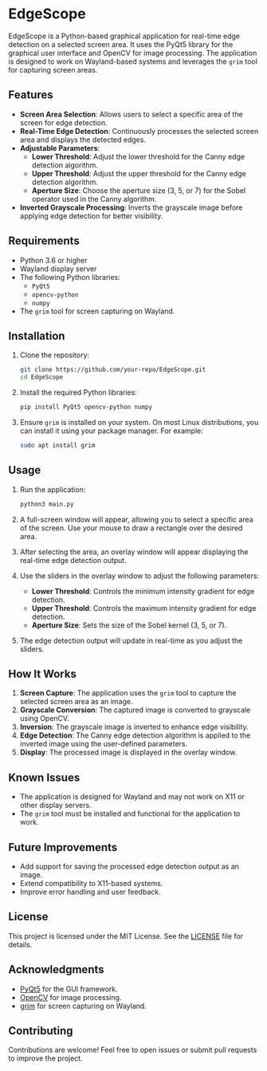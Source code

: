 # EdgeScope

EdgeScope is a Python-based graphical application for real-time edge detection on a selected screen area. It uses the PyQt5 library for the graphical user interface and OpenCV for image processing. The application is designed to work on Wayland-based systems and leverages the `grim` tool for capturing screen areas.

## Features

- **Screen Area Selection**: Allows users to select a specific area of the screen for edge detection.
- **Real-Time Edge Detection**: Continuously processes the selected screen area and displays the detected edges.
- **Adjustable Parameters**:
  - **Lower Threshold**: Adjust the lower threshold for the Canny edge detection algorithm.
  - **Upper Threshold**: Adjust the upper threshold for the Canny edge detection algorithm.
  - **Aperture Size**: Choose the aperture size (3, 5, or 7) for the Sobel operator used in the Canny algorithm.
- **Inverted Grayscale Processing**: Inverts the grayscale image before applying edge detection for better visibility.

## Requirements

- Python 3.6 or higher
- Wayland display server
- The following Python libraries:
  - `PyQt5`
  - `opencv-python`
  - `numpy`
- The `grim` tool for screen capturing on Wayland.

## Installation

1. Clone the repository:
   ```bash
   git clone https://github.com/your-repo/EdgeScope.git
   cd EdgeScope
   ```

2. Install the required Python libraries:
   ```bash
   pip install PyQt5 opencv-python numpy
   ```

3. Ensure `grim` is installed on your system. On most Linux distributions, you can install it using your package manager. For example:
   ```bash
   sudo apt install grim
   ```

## Usage

1. Run the application:
   ```bash
   python3 main.py
   ```

2. A full-screen window will appear, allowing you to select a specific area of the screen. Use your mouse to draw a rectangle over the desired area.

3. After selecting the area, an overlay window will appear displaying the real-time edge detection output.

4. Use the sliders in the overlay window to adjust the following parameters:
   - **Lower Threshold**: Controls the minimum intensity gradient for edge detection.
   - **Upper Threshold**: Controls the maximum intensity gradient for edge detection.
   - **Aperture Size**: Sets the size of the Sobel kernel (3, 5, or 7).

5. The edge detection output will update in real-time as you adjust the sliders.

## How It Works

1. **Screen Capture**: The application uses the `grim` tool to capture the selected screen area as an image.
2. **Grayscale Conversion**: The captured image is converted to grayscale using OpenCV.
3. **Inversion**: The grayscale image is inverted to enhance edge visibility.
4. **Edge Detection**: The Canny edge detection algorithm is applied to the inverted image using the user-defined parameters.
5. **Display**: The processed image is displayed in the overlay window.

## Known Issues

- The application is designed for Wayland and may not work on X11 or other display servers.
- The `grim` tool must be installed and functional for the application to work.

## Future Improvements

- Add support for saving the processed edge detection output as an image.
- Extend compatibility to X11-based systems.
- Improve error handling and user feedback.

## License

This project is licensed under the MIT License. See the [LICENSE](LICENSE) file for details.

## Acknowledgments

- [PyQt5](https://riverbankcomputing.com/software/pyqt/intro) for the GUI framework.
- [OpenCV](https://opencv.org/) for image processing.
- [grim](https://github.com/emersion/grim) for screen capturing on Wayland.

## Contributing

Contributions are welcome! Feel free to open issues or submit pull requests to improve the project.